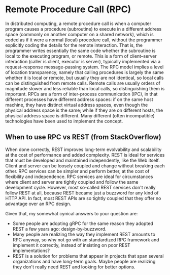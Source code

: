 # Remote Procedure Call (RPC)

In distributed computing, a remote procedure call is when a computer program causes a procedure (subroutine) to execute in a different address space (commonly on another computer on a shared network), which is coded as if it were a normal (local) procedure call, without the programmer explicitly coding the details for the remote interaction.
That is, the programmer writes essentially the same code whether the subroutine is local to the executing program, or remote. This is a form of client–server interaction (caller is client, executor is server), typically implemented via a request–response message-passing system.
The RPC model implies a level of location transparency, namely that calling procedures is largely the same whether it is local or remote, but usually they are not identical, so local calls can be distinguished from remote calls. Remote calls are usually orders of magnitude slower and less reliable than local calls, so distinguishing them is important.
RPCs are a form of inter-process communication (IPC), in that different processes have different address spaces: if on the same host machine, they have distinct virtual address spaces, even though the physical address space is the same; while if they are on different hosts, the physical address space is different. Many different (often incompatible) technologies have been used to implement the concept.

## When to use RPC vs REST (from StackOverflow)

When done correctly, REST improves long-term evolvability and scalability at the cost of performance and added complexity. REST is ideal for services that must be developed and maintained independently, like the Web itself. Client and server can be loosely coupled and change without breaking each other.
RPC services can be simpler and perform better, at the cost of flexibility and independence. RPC services are ideal for circumstances where client and server are tightly coupled and follow the same development cycle.
However, most so-called REST services don't really follow REST at all, because REST became just a buzzword for any kind of HTTP API. In fact, most REST APIs are so tightly coupled that they offer no advantage over an RPC design.


Given that, my somewhat cynical answers to your question are:

- Some people are adopting gRPC for the same reason they adopted REST a few years ago: design-by-buzzword.
- Many people are realizing the way they implement REST amounts to RPC anyway, so why not go with an standardized RPC framework and implement it correctly, instead of insisting on poor REST implementations?
- REST is a solution for problems that appear in projects that span several organizations and have long-term goals. Maybe people are realizing they don't really need REST and looking for better options.